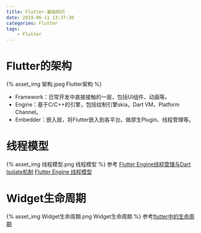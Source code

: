 ```yaml
---
title: Flutter-基础知识
date: 2019-06-11 13:37:30
categories: Flutter
tags:
    - Flutter
---
```

# Flutter的架构
{% asset_img 架构.jpeg Flutter架构 %}
- Framework：日常开发中直接接触的一层，包括UI组件、动画等。
- Engine：基于C/C++的引擎，包括绘制引擎skia，Dart VM，Platform Channel。
- Embedder：嵌入层，将Flutter嵌入到各平台。做原生Plugin、线程管理等。

# 线程模型
{% asset_img 线程模型.png 线程模型 %}
参考
[Flutter Engine线程管理与Dart Isolate机制](https://www.jianshu.com/p/aaa6a8b1d6b0)
[Flutter Engine 线程模型](https://zhuanlan.zhihu.com/p/64034467)

# Widget生命周期
{% asset_img Widget生命周期.png Widget生命周期 %}
参考[flutter中的生命周期](https://segmentfault.com/a/1190000015211309?utm_source=tag-newest)



